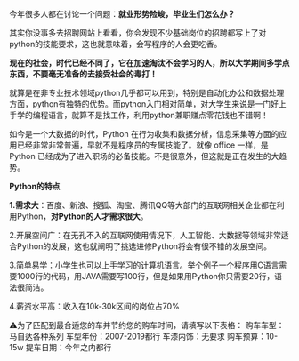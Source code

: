 今年很多人都在讨论一个问题：**就业形势险峻，毕业生们怎么办？**

其实你没事多去招聘网站上看看，你会发现不少基础岗位的招聘都写上了对python的技能要求，这也就意味着，会写程序的人会更吃香。

**现在的社会，时代已经不同了，它在加速淘汰不会学习的人，所以大学期间多学点东西，不要毫无准备的去接受社会的毒打！**

就算是在非专业技术领域python几乎都可以用到，特别是自动化办公和数据处理方面，python有独特的优势。而python入门相对简单，对大学生来说是一门好上手学的编程语言，就算不是找工作，利用python兼职赚点零花钱也不错啊！

如今是一个大数据的时代，Python 在行为收集和数据分析，信息采集等方面的应用已经非常非常普遍，早就不是程序员的专属技能了。就像 office 一样，是Python 已经成为了进入职场的必备技能。不是很意外，但这就是正在发生的大趋势。

**Python的特点**

**1.需求大**：百度、新浪、搜狐、淘宝、腾讯QQ等大部门的互联网相关企业都在利用Python，**对Python的人才需求很大**。

2.开展空间广：在无孔不入的互联网使用情况下，人工智能、大数据等领域非常适合Python的发展，这也就阐明了挑选进修Python将会有很不错的发展空间。

3.简单易学：小学生也可以上手学习的计算机语言。举个例子一个程序用C语言需要1000行的代码，用JAVA需要写100行，但是如果用Python你只需要20行，语法很简洁。

4.薪资水平高：收入在10k-30k区间的岗位占70%



⚠️为了匹配到最合适您的车并节约您的购车时间，请填写以下表格：
购车车型：马自达各种系列
车型年份：2007-2019都行
车漆内饰：无要求
购车预算：10-15w
提车日期：今年之内都行

